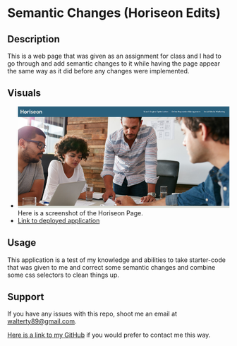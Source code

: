 # Semantic Changes (Horiseon Edits)

## Description
This is a web page that was given as an assignment for class and I had to go through and add semantic changes to it while having the page appear the same way as it did before any changes were implemented.

## Visuals
* ![Here is a screenshot](./assets/images/screenshot.png) Here is a screenshot of the Horiseon Page.
* [Link to deployed application](https://tywalter.github.io/semantic-changes-html/)

## Usage
This application is a test of my knowledge and abilities to take starter-code that was given to me and correct some semantic changes and combine some css selectors to clean things up.

## Support
If you have any issues with this repo, shoot me an email at walterty89@gmail.com. 

[Here is a link to my GitHub](https://github.com/TyWalter) if you would prefer to contact me this way.